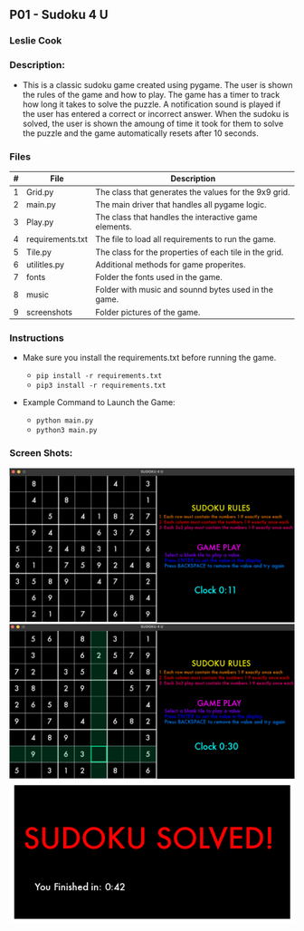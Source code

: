 ## P01 - Sudoku 4 U
### Leslie Cook
### Description:

- This is a classic sudoku game created using pygame. The user is shown the rules of the game and how to play. The game has a timer to track how long it takes to solve the puzzle. A notification sound is played if the user has entered a correct or incorrect answer. When the sudoku is solved, the user is shown the amoung of time it took for them to solve the puzzle and the game automatically resets after 10 seconds. 


### Files

|   #   | File            | Description                                           |
| :---: | --------------- | ------------------------------------------------------|
|   1   | Grid.py         | The class that generates the values for the 9x9 grid. |
|   2   | main.py         | The main driver that handles all pygame logic.        |
|   3   | Play.py         | The class that handles the interactive game elements. |
|   4   | requirements.txt| The file to load all requirements to run the game.    |
|   5   | Tile.py         | The class for the properties of each tile in the grid.|
|   6   | utilitles.py    | Additional methods for game properites.               |
|   7   | fonts           | Folder the fonts used in the game.                    |
|   8   | music           | Folder with music and sounnd bytes used in the game.  |
|   9   | screenshots     | Folder pictures of the game.                          |


### Instructions

- Make sure you install the requirements.txt before running the game.
    - `pip install -r requirements.txt`
    - `pip3 install -r requirements.txt`

- Example Command to Launch the Game:
    - `python main.py`
    - `python3 main.py`

### Screen Shots:

<img src="screenshots/sudoku.png">
<img src="screenshots/tileSelect.png">
<img src="screenshots/popup.png">